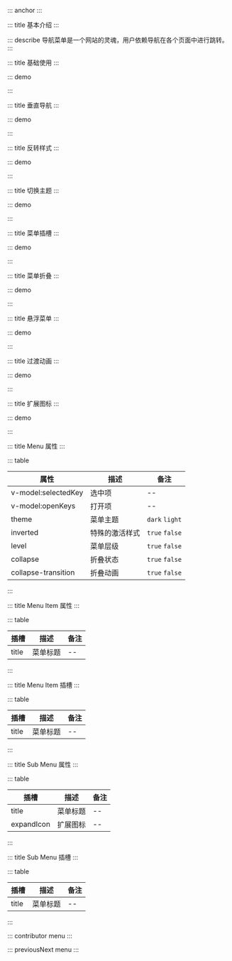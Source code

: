 ::: anchor
:::

::: title 基本介绍
:::

::: describe 导航菜单是一个网站的灵魂，用户依赖导航在各个页面中进行跳转。
:::

::: title 基础使用
:::

::: demo

<template>
  <lay-menu v-model:selected-key="selectedKey" v-model:open-keys="openKeys1">
    <lay-menu-item id="1">首页</lay-menu-item>
    <lay-menu-item id="2">首页</lay-menu-item>
    <lay-menu-item id="3">首页</lay-menu-item> 
    <lay-sub-menu id="7">
        <template #title>
          首页
        </template>
        <lay-menu-item id="8">首页</lay-menu-item> 
        <lay-menu-item id="9">首页</lay-menu-item>
        <lay-sub-menu title="菜单" id="10">
            <template #title>
              首页
            </template>
            <lay-menu-item id="11">首页</lay-menu-item> 
            <lay-menu-item id="12">首页</lay-menu-item>
            <lay-menu-item id="13">首页</lay-menu-item>
        </lay-sub-menu>
    </lay-sub-menu> 
  </lay-menu>
</template>

<script>
import { ref } from 'vue'

export default {
  setup() {

    const selectedKey = ref("5")
    const openKeys1 = ref(["7"])   
    return {
      selectedKey,
      openKeys1
    }
  }
}
</script>

:::

::: title 垂直导航
:::

::: demo

<template>
  <lay-menu :selected-key="selectedKey" @change-selected-Key="changeSelectedKey" @change-open-keys="changeOpenKeys" v-model:openKeys="openKeys2" :tree="true">
    <lay-menu-item id="1">首页</lay-menu-item>
    <lay-menu-item id="2">首页</lay-menu-item>
    <lay-menu-item id="3">首页</lay-menu-item> 
    <lay-sub-menu id="7">
        <template #title>
          首页
        </template>
        <lay-menu-item id="8">首页</lay-menu-item> 
        <lay-menu-item id="9">首页</lay-menu-item>
        <lay-sub-menu title="菜单" id="10">
            <template #title>
              首页
            </template>
            <lay-menu-item id="11">首页</lay-menu-item> 
            <lay-menu-item id="12">首页</lay-menu-item>
            <lay-menu-item id="13">首页</lay-menu-item>
        </lay-sub-menu>
    </lay-sub-menu> 
  </lay-menu>
</template>

<script>
import { ref } from 'vue'

export default {
  setup() {

    const openKeys2 = ref(["7"])
    const selectedKey = ref("5")
    const changeSelectedKey = (val) => {
      selectedKey.value = val;
    }

    const changeOpenKeys = (val) => {
      openKeys2.value = val;
    }

    return {
      openKeys2,
      selectedKey,
      changeOpenKeys,
      changeSelectedKey
    }
  }
}
</script>

:::

::: title 反转样式
:::

::: demo

<template>
  <lay-menu :level="isLevel" v-model:selected-key="selectedKey" inverted="true" v-model:open-keys="openKeys3" :tree="true">
    <lay-menu-item id="1">首页</lay-menu-item>
    <lay-menu-item id="2">首页</lay-menu-item>
    <lay-menu-item id="3">首页</lay-menu-item> 
    <lay-sub-menu id="7">
        <template #title>
          首页
        </template>
        <lay-menu-item id="8">首页</lay-menu-item> 
        <lay-menu-item id="9">首页</lay-menu-item>
        <lay-sub-menu id="10">
            <template #title>
              首页
            </template>
            <lay-menu-item id="11">首页</lay-menu-item> 
            <lay-menu-item id="12">首页</lay-menu-item>
            <lay-menu-item id="13">首页</lay-menu-item>
        </lay-sub-menu>
    </lay-sub-menu> 
  </lay-menu>
</template>

<script>
import { ref } from 'vue'

export default {
  setup() {

    const isLevel = ref(false);
    const openKeys3 = ref(["7"]);
    const selectedKey = ref("5");

    return {
      isLevel,
      openKeys3,
      selectedKey
    }
  }
}
</script>

:::

::: title 切换主题
:::

::: demo

<template>
  <lay-menu v-model:selected-key="selectedKey" theme="light" v-model:openKeys="openKeys4" :tree="true">
    <lay-menu-item id="1">
      <template #title>
        菜单
      </template>
    </lay-menu-item>
    <lay-menu-item id="2">
      <template #title>
        菜单
      </template>
    </lay-menu-item>
    <lay-menu-item id="3">
      <template #title>
        菜单
      </template>
    </lay-menu-item> 
    <lay-sub-menu id="7">
        <template #title>
          目录
        </template>
        <lay-menu-item id="8">
          菜单
        </lay-menu-item> 
        <lay-menu-item id="9">
          菜单
        </lay-menu-item>
        <lay-sub-menu title="菜单" id="10">
            <template #title>
              目录
            </template>
            <lay-menu-item id="11">
              菜单
            </lay-menu-item> 
            <lay-menu-item id="12">
              菜单
            </lay-menu-item>
            <lay-menu-item id="13">
              菜单
            </lay-menu-item>
        </lay-sub-menu>
    </lay-sub-menu> 
  </lay-menu>
</template>

<script>
import { ref } from 'vue'

export default {
  setup() {

    const openKeys4 = ref(["7"])
    const selectedKey = ref("5")

    return {
      openKeys4,
      selectedKey
    }
  }
}
</script>

:::

::: title 菜单插槽
:::

::: demo

<template>
  <lay-menu v-model:selected-key="selectedKey" v-model:open-keys="openKeys5" v-model:tree="isTree">
    <lay-menu-item id="1">
      <router-link to="">
        <lay-icon type="layui-icon-home"></lay-icon> 
        首页
      </router-link>
    </lay-menu-item>
    <lay-sub-menu id="7">
        <template v-slot:title> 
          <router-link to="">
            <lay-icon type="layui-icon-home"></lay-icon> 
            目录
          </router-link>
        </template>
        <lay-menu-item id="8">
            <router-link to="">
              <lay-icon type="layui-icon-home"></lay-icon> 
              菜单
            </router-link>
        </lay-menu-item> 
        <lay-menu-item id="9">
            <router-link to="">
              <lay-icon type="layui-icon-home"></lay-icon> 
              菜单
            </router-link>
        </lay-menu-item>
    </lay-sub-menu> 
  </lay-menu>
</template>

<script>
import { ref } from 'vue'

export default {
  setup() {

    const isTree = ref(true)
    const selectedKey = ref("5")
    const openKeys5 = ref(["7"])

    return {
      isTree,
      openKeys5,
      selectedKey
    }
  }
}
</script>

:::

::: title 菜单折叠
:::

::: demo

<template>
  <lay-switch v-model="collapse"></lay-switch>
  <br/>
  <br/>
  <lay-menu v-model:selected-key="selectedKey" v-model:tree="isTree" v-model:open-keys="openKeys6" :collapse="collapse">
    <lay-menu-item id="1">
        <template #icon>
          <lay-icon type="layui-icon-home"></lay-icon> 
        </template>
        <template #title>
          首页
        </template>
    </lay-menu-item>
    <lay-menu-item id="2">
        <template #icon>
          <lay-icon type="layui-icon-home"></lay-icon> 
        </template>
        <template #title>
          首页
        </template>
    </lay-menu-item>
    <lay-menu-item id="3">
        <template #icon>
          <lay-icon type="layui-icon-home"></lay-icon> 
        </template>
        <template #title>
          首页
        </template>
    </lay-menu-item> 
    <lay-sub-menu title="目录" id="7">
        <template #icon>
          <lay-icon type="layui-icon-home"></lay-icon> 
        </template>
        <template #title>
          首页
        </template>
        <lay-menu-item id="8">
                  <template #icon>
          <lay-icon type="layui-icon-home"></lay-icon> 
        </template>
        <template #title>
          首页
        </template>
        </lay-menu-item> 
        <lay-menu-item id="9">
        <template #icon>
          <lay-icon type="layui-icon-home"></lay-icon> 
        </template>
        <template #title>
          首页
        </template>
        </lay-menu-item>
        <lay-sub-menu id="10">
            <template #icon>
              <lay-icon type="layui-icon-home"></lay-icon> 
            </template>
            <template #title>
              首页
            </template>
            <lay-menu-item id="11">
                      <template #icon>
          <lay-icon type="layui-icon-home"></lay-icon> 
        </template>
        <template #title>
          首页
        </template>
            </lay-menu-item> 
            <lay-menu-item id="12">
                      <template #icon>
          <lay-icon type="layui-icon-home"></lay-icon> 
        </template>
        <template #title>
          首页
        </template>
            </lay-menu-item>
            <lay-sub-menu id="13">
              <template #icon>
                <lay-icon type="layui-icon-home"></lay-icon> 
              </template>
              <template #title>
              首页
              </template>
              <lay-menu-item id="14">
                        <template #icon>
          <lay-icon type="layui-icon-home"></lay-icon> 
        </template>
        <template #title>
          首页
        </template>
              </lay-menu-item> 
              <lay-menu-item id="15">
                        <template #icon>
          <lay-icon type="layui-icon-home"></lay-icon> 
        </template>
        <template #title>
          首页
        </template>
              </lay-menu-item>
              <lay-menu-item id="16">
                        <template #icon>
          <lay-icon type="layui-icon-home"></lay-icon> 
        </template>
        <template #title>
          首页
        </template>
              </lay-menu-item>
          </lay-sub-menu>
        </lay-sub-menu>
    </lay-sub-menu> 
  </lay-menu>
</template>

<script>
import { ref } from 'vue'

export default {
  setup() {

    const selectedKey = ref("5")
    const openKeys6 = ref(["7"])
    const collapse = ref(true)   
    const isTree = ref(true)
    return {
      selectedKey,
      openKeys6,
      colapse,
      isTree
    }
  }
}
</script>

:::

::: title 悬浮菜单
:::

::: demo

<template>
  <lay-switch v-model="collapse20"></lay-switch>&nbsp;&nbsp;
  <lay-switch v-model="active20">
    <template #onswitch-icon>亮</template>
    <template #unswitch-icon>黑</template>
  </lay-switch>
  <br/>
  <br/>
  <lay-menu v-model:selected-key="selectedKey20" :theme="active20 ? 'dark' : 'light'" v-model:tree="isTree20" v-model:open-keys="openKeys20" :collapse="collapse20">
    <lay-menu-item id="1">
        <template #icon>
          <lay-icon type="layui-icon-home"></lay-icon> 
        </template>
        <template #title>
          首页
        </template>
    </lay-menu-item>
    <lay-menu-item id="2">
        <template #icon>
          <lay-icon type="layui-icon-home"></lay-icon> 
        </template>
        <template #title>
          首页
        </template>
    </lay-menu-item>
    <lay-sub-menu id="3">
      <template #icon><lay-icon type="layui-icon-home"></lay-icon></template>
      <template #title>  
        首页 
      </template>
      <lay-menu-item id="4">
        <template #title>首页</template>
      </lay-menu-item> 
      <lay-menu-item id="5">
        <template #title>菜单一</template>
      </lay-menu-item>
      <lay-sub-menu>
        <template #title>首页</template>
        <lay-menu-item id="7">
          <template #title>首页</template>
        </lay-menu-item> 
      </lay-sub-menu>
      <lay-sub-menu id="6">
        <template #title>首页</template>
        <lay-menu-item id="7">
          <template #title>首页</template>
        </lay-menu-item> 
        <lay-menu-item id="8">
          <template #title>首页</template>
        </lay-menu-item>
        <lay-sub-menu id="9">
          <template #title>首页</template>
          <lay-menu-item id="10">
            <template #title>首页</template>
          </lay-menu-item> 
          <lay-menu-item id="11">
            <template #title>首页</template>
          </lay-menu-item>
          <lay-menu-item id="12">
            <template #title>首页</template>
          </lay-menu-item>
        </lay-sub-menu>
      </lay-sub-menu>
    </lay-sub-menu>  
    <lay-sub-menu id="13">
        <template #icon>
          <lay-icon type="layui-icon-home"></lay-icon> 
        </template>
        <template #title>
          首页
        </template>
        <lay-menu-item id="14">
                  <template #icon>
          <lay-icon type="layui-icon-home"></lay-icon> 
        </template>
        <template #title>
          首页
        </template>
        </lay-menu-item> 
        <lay-menu-item id="15">
        <template #icon>
          <lay-icon type="layui-icon-home"></lay-icon> 
        </template>
        <template #title>
          首页
        </template>
        </lay-menu-item>
        <lay-sub-menu id="16">
            <template #icon>
              <lay-icon type="layui-icon-home"></lay-icon> 
            </template>
            <template #title>
              首页
            </template>
            <lay-menu-item id="17">
                      <template #icon>
          <lay-icon type="layui-icon-home"></lay-icon> 
        </template>
        <template #title>
          首页
        </template>
            </lay-menu-item> 
            <lay-menu-item id="18">
                      <template #icon>
          <lay-icon type="layui-icon-home"></lay-icon> 
        </template>
        <template #title>
          首页
        </template>
            </lay-menu-item>
            <lay-sub-menu id="19">
              <template #icon>
                <lay-icon type="layui-icon-home"></lay-icon> 
              </template>
              <template #title>
              首页
              </template>
              <lay-menu-item id="20">
                        <template #icon>
          <lay-icon type="layui-icon-home"></lay-icon> 
        </template>
        <template #title>
          首页
        </template>
              </lay-menu-item> 
              <lay-menu-item id="21">
                        <template #icon>
          <lay-icon type="layui-icon-home"></lay-icon> 
        </template>
        <template #title>
          首页
        </template>
              </lay-menu-item>
              <lay-menu-item id="22">
                        <template #icon>
          <lay-icon type="layui-icon-home"></lay-icon> 
        </template>
        <template #title>
          首页
        </template>
              </lay-menu-item>
          </lay-sub-menu>
        </lay-sub-menu>
    </lay-sub-menu> 
  </lay-menu>
</template>

<script>
import { ref } from 'vue'

export default {
  setup() {

    const selectedKey20 = ref("5")
    const openKeys20 = ref(["7"])
    const collapse20 = ref(true)   
    const isTree20 = ref(true)
    const active20 = ref(true)
    return {
      selectedKey,
      openKeys6,
      colapse,
      isTree,
      active20
    }
  }
}
</script>

:::

::: title 过渡动画
:::

::: demo

<template>
  <lay-menu v-model:selected-key="selectedKey" :collapse-transition="collapseTransition" v-model:open-keys="openKeys7" v-model:tree="isTree">
    <lay-menu-item id="1">
      <router-link to="">
        <lay-icon type="layui-icon-home"></lay-icon> 
        首页
      </router-link>
    </lay-menu-item>
    <lay-sub-menu id="7">
        <template v-slot:title> 
          <router-link to="">
            <lay-icon type="layui-icon-home"></lay-icon> 
            目录
          </router-link>
        </template>
        <lay-menu-item id="8">
            <router-link to="">
              <lay-icon type="layui-icon-home"></lay-icon> 
              菜单
            </router-link>
        </lay-menu-item> 
        <lay-menu-item id="9">
            <router-link to="">
              <lay-icon type="layui-icon-home"></lay-icon> 
              菜单
            </router-link>
        </lay-menu-item>
    </lay-sub-menu> 
  </lay-menu>
</template>

<script>
import { ref } from 'vue'

export default {
  setup() {

    const isTree = ref(true)
    const collapseTransition = ref(false);
    const selectedKey = ref("5")
    const openKeys7 = ref(["7"])

    return {
      isTree,
      openKeys7,
      selectedKey,
      collapseTransition
    }
  }
}
</script>

:::

::: title 扩展图标
:::

::: demo

<template>
  <lay-menu v-model:selected-key="selectedKey" v-model:open-keys="openKeys7" v-model:tree="isTree">
    <lay-menu-item id="1">
      <router-link to="">
        <lay-icon type="layui-icon-home"></lay-icon> 
        首页
      </router-link>
    </lay-menu-item>
    <lay-sub-menu id="7">
        <template v-slot:title> 
          <router-link to="">
            <lay-icon type="layui-icon-home"></lay-icon> 
            目录
          </router-link>
        </template>
        <template v-slot:expandIcon={isExpand}>
          {{isExpand}}
        </template>
        <lay-menu-item id="8">
            <router-link to="">
              <lay-icon type="layui-icon-home"></lay-icon> 
              菜单
            </router-link>
        </lay-menu-item> 
        <lay-menu-item id="9">
            <router-link to="">
              <lay-icon type="layui-icon-home"></lay-icon> 
              菜单
            </router-link>
        </lay-menu-item>
    </lay-sub-menu> 
  </lay-menu>
</template>

<script>
import { ref } from 'vue'

export default {
  setup() {

    const isTree = ref(true)
    const openKeys7 = ref(["7"])
    const selectedKey = ref("5")

    return {
      isTree,
      openKeys7,
      selectedKey,
    }
  }
}
</script>

:::

::: title Menu 属性
:::

::: table

| 属性                | 描述           | 备注           |
| ------------------- | -------------- | -------------- |
| v-model:selectedKey | 选中项         | --             |
| v-model:openKeys    | 打开项         | --             |
| theme               | 菜单主题       | `dark` `light` |
| inverted            | 特殊的激活样式 | `true` `false` |
| level               | 菜单层级       | `true` `false` |
| collapse            | 折叠状态       | `true` `false` |
| collapse-transition  | 折叠动画       | `true` `false` |

:::

::: title Menu Item 属性
:::

::: table

| 插槽  | 描述     | 备注 |
| ----- | -------- | ---- |
| title | 菜单标题 | --   |

:::

::: title Menu Item 插槽
:::

::: table

| 插槽  | 描述     | 备注 |
| ----- | -------- | ---- |
| title | 菜单标题 | --   |

:::

::: title Sub Menu 属性
:::

::: table

| 插槽  | 描述     | 备注 |
| ----- | -------- | ---- |
| title | 菜单标题 | --   |
| expandIcon | 扩展图标 | --   |

:::

::: title Sub Menu 插槽
:::

::: table

| 插槽  | 描述     | 备注 |
| ----- | -------- | ---- |
| title | 菜单标题 | --   |

:::

::: contributor menu
:::  

::: previousNext menu
:::